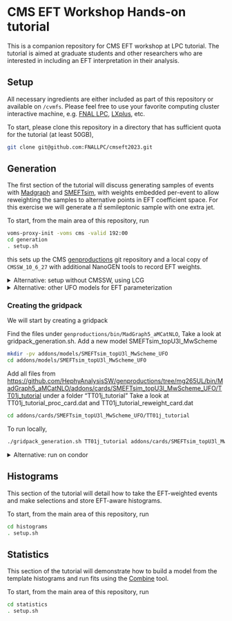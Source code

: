 # CMS EFT Workshop Hands-on tutorial

This is a companion repository for CMS EFT workshop at LPC tutorial.
The tutorial is aimed at graduate students and other researchers who are interested in including an EFT interpretation in their analysis.

## Setup

All necessary ingredients are either included as part of this repository or
available on `/cvmfs`.  Please feel free to use your favorite computing cluster
interactive machine, e.g. [FNAL LPC](https://uscms.org/uscms_at_work/physics/computing/getstarted/uaf.shtml),
[LXplus](https://abpcomputing.web.cern.ch/computing_resources/lxplus/), etc.

To start, please clone this repository in a directory that has sufficient quota for the tutorial (at least 50GB),
```bash
git clone git@github.com:FNALLPC/cmseft2023.git
```

## Generation

The first section of the tutorial will discuss generating samples of events
with [Madgraph](https://launchpad.net/mg5amcnlo) and
[SMEFTsim](https://smeftsim.github.io/), with weights embedded per-event to
allow reweighting the samples to alternative points in EFT coefficient space.
For this exercise we will generate a $t\bar{t}$ semileptonic sample with one extra jet. 

To start, from the main area of this repository, run
```bash
voms-proxy-init -voms cms -valid 192:00
cd generation
. setup.sh
```
this sets up the CMS [genproductions](https://github.com/cms-sw/genproductions) git repository
and a local copy of `CMSSW_10_6_27` with additional NanoGEN tools to record EFT weights.

<details>
<summary>Alternative: setup without CMSSW, using LCG</summary>
LCG stack with MG+Pythia+Delphes
</details>

<details>
<summary>Alternative: other UFO models for EFT parameterization</summary>
Alternative generators include SMEFT@NLO, Dim6Top, etc.
  These can be installed using...
</details>

### Creating the gridpack
We will start by creating a gridpack

Find the files under `genproductions/bin/MadGraph5_aMCatNLO`, Take a look at gridpack_generation.sh. Add a new model SMEFTsim_topU3l_MwScheme 
```bash
mkdir -pv addons/models/SMEFTsim_topU3l_MwScheme_UFO
cd addons/models/SMEFTsim_topU3l_MwScheme_UFO
```

Add all files from https://github.com/HephyAnalysisSW/genproductions/tree/mg265UL/bin/MadGraph5_aMCatNLO/addons/cards/SMEFTsim_topU3l_MwScheme_UFO/TT01j_tutorial under a folder “TT01j_tutorial”
Take a look at TT01j_tutorial_proc_card.dat and TT01j_tutorial_reweight_card.dat
```bash
cd addons/cards/SMEFTsim_topU3l_MwScheme_UFO/TT01j_tutorial
```
To run locally,
```bash
./gridpack_generation.sh TT01j_tutorial addons/cards/SMEFTsim_topU3l_MwScheme_UFO/TT01j_tutorial
```

<details>
<summary>Alternative: run on condor</summary>
Condor gridpack generation works for lxplus (and LPC?) but may not work at your local cluster, depending on your cluster's batch setup. You could use CMS connect as well (link)
```bash
nohup ./submit_cmsconnect_gridpack_generation.sh TT01j_tutorial addons/cards/SMEFTsim_topU3l_MwScheme_UFO/TT01j_tutorial > TT01j_tutorial.log
```
</details>

## Histograms

This section of the tutorial will detail how to take the EFT-weighted events
and make selections and store EFT-aware histograms.

To start, from the main area of this repository, run
```bash
cd histograms
. setup.sh
```

## Statistics

This section of the tutorial will demonstrate how to build a model from the
template histograms and run fits using the
[Combine](https://cms-analysis.github.io/HiggsAnalysis-CombinedLimit/) tool.

To start, from the main area of this repository, run
```bash
cd statistics
. setup.sh
```

